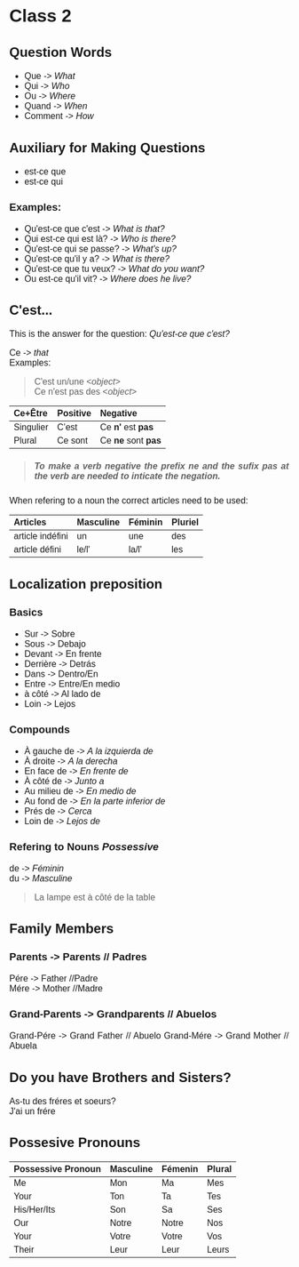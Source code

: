 <style>
@import url('https://fonts.googleapis.com/css2?family=Montserrat:wght@300;400&display=swap');

div {
    font-family: 'Montserrat', sans-serif;
    font-size: 16px;
    text-align: justify;
}
</style>
<div>

# Class 2
## Question Words
* Que -> *What*
* Qui -> *Who*
* Ou -> *Where*
* Quand -> *When*
* Comment -> *How*
## Auxiliary for Making Questions
* est-ce que
* est-ce qui
### Examples:
* Qu'est-ce que c'est -> *What is that?*
* Qui est-ce qui est là? -> *Who is there?*
* Qu'est-ce qui se passe? -> *What's up?*
* Qu'est-ce qu'il y a? -> *What is there?*
* Qu'est-ce que tu veux? -> *What do you want?*
* Ou est-ce qu'il vit? -> *Where does he live?*
## C'est...
This is the answer for the question: *Qu'est-ce que c'est?*

Ce -> *that*  
Examples:
>C'est un/une <*object*>  
>Ce n'est pas des <*object*>

| Ce+Être   | Positive | Negative               |
| :-------- | :------- | :--------------------- |
| Singulier | C’est    | Ce __n'__ est __pas__  |
| Plural    | Ce sont  | Ce __ne__ sont __pas__ |
>##### To make a verb negative the prefix *ne* and the sufix *pas* at the verb are needed to inticate the negation.

When refering to a noun the correct articles need to be used:

| Articles         | Masculine | Féminin | Pluriel |
| :--------------- | :-------- | :------ | :------ |
| article indéfini | un        | une     | des     |
| article défini   | le/l'     | la/l'   | les     |
## Localization preposition
### Basics
* Sur -> Sobre
* Sous -> Debajo
* Devant -> En frente
* Derrière -> Detrás
* Dans -> Dentro/En
* Entre -> Entre/En medio
* à côté -> Al lado de
* Loin -> Lejos
### Compounds
* À gauche de -> *A la izquierda de*
* À droite -> *A la derecha*
* En face de -> *En frente de*
* À côté de -> *Junto a*
* Au milieu de -> *En medio de*
* Au fond de -> *En la parte inferior de*
* Prés de -> *Cerca*
* Loin de -> *Lejos de*
### Refering to Nouns *Possessive*
de -> *Féminin*  
du -> *Masculine*
>La lampe est à côté de la table
## Family Members
### Parents -> Parents // Padres
Pére -> Father //Padre  
Mére -> Mother //Madre
### Grand-Parents -> Grandparents // Abuelos
Grand-Pére -> Grand Father // Abuelo
Grand-Mére -> Grand Mother // Abuela
## Do you have Brothers and Sisters?
As-tu des fréres et soeurs?  
J'ai un frére
## Possesive Pronouns
| Possessive Pronoun | Masculine | Fémenin | Plural |
| :----------------- | :-------- | :------ | :----- |
| Me                 | Mon       | Ma      | Mes    |
| Your               | Ton       | Ta      | Tes    |
| His/Her/Its        | Son       | Sa      | Ses    |
| Our                | Notre     | Notre   | Nos    |
| Your               | Votre     | Votre   | Vos    |
| Their              | Leur      | Leur    | Leurs  |
</div>